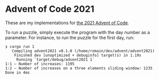 # Advent of Code 2021

These are my implementations for [the 2021 Advent of Code](https://adventofcode.com/2021).

To run a puzzle, simply execute the program with the day number as a parameter.
For instance, to run the puzzle for the first day, run:

```shell
❯ cargo run 1
   Compiling advent2021 v0.1.0 (/home/romain/dev/advent/advent2021)
    Finished dev [unoptimized + debuginfo] target(s) in 1.19s
     Running `target/debug/advent2021 1`
1:1 — Number of increases: 1195
1:2 — Number of increases on a three elements sliding window: 1235
Done in 4ms
```
